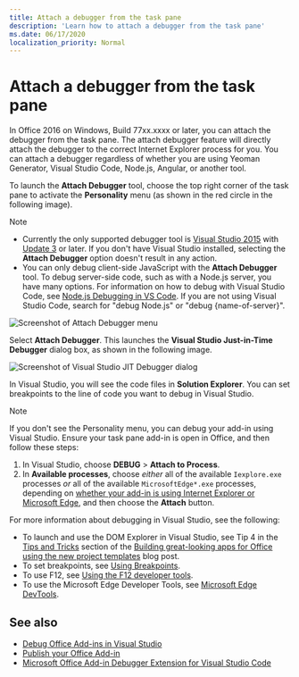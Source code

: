 ```yaml
---
title: Attach a debugger from the task pane
description: 'Learn how to attach a debugger from the task pane'
ms.date: 06/17/2020
localization_priority: Normal
---
```


# Attach a debugger from the task pane

In Office 2016 on Windows, Build 77xx.xxxx or later, you can attach the debugger from the task pane. The attach debugger feature will directly attach the debugger to the correct Internet Explorer process for you. You can attach a debugger regardless of whether you are using Yeoman Generator, Visual Studio Code, Node.js, Angular, or another tool.

To launch the **Attach Debugger** tool, choose the top right corner of the task pane to activate the **Personality** menu (as shown in the red circle in the following image).

> [!NOTE]
> - Currently the only supported debugger tool is [Visual Studio 2015](https://www.visualstudio.com/downloads/) with [Update 3](https://msdn.microsoft.com/library/mt752379.aspx) or later. If you don't have Visual Studio installed, selecting the **Attach Debugger** option doesn't result in any action.
> - You can only debug client-side JavaScript with the **Attach Debugger** tool. To debug server-side code, such as with a Node.js server, you have many options. For information on how to debug with Visual Studio Code, see [Node.js Debugging in VS Code](https://code.visualstudio.com/docs/nodejs/nodejs-debugging). If you are not using Visual Studio Code, search for "debug Node.js" or "debug {name-of-server}".

![Screenshot of Attach Debugger menu](../images/attach-debugger.png)

Select **Attach Debugger**. This launches the **Visual Studio Just-in-Time Debugger** dialog box, as shown in the following image. 

![Screenshot of Visual Studio JIT Debugger dialog](../images/visual-studio-debugger.png)

In Visual Studio, you will see the code files in **Solution Explorer**.   You can set breakpoints to the line of code you want to debug in Visual Studio.

> [!NOTE]
> If you don't see the Personality menu, you can debug your add-in using Visual Studio. Ensure your task pane add-in is open in Office, and then follow these steps:
>
> 1. In Visual Studio, choose **DEBUG** > **Attach to Process**.
> 2. In **Available processes**, choose *either* all of the available `Iexplore.exe` processes *or* all of the available `MicrosoftEdge*.exe` processes, depending on [whether your add-in is using Internet Explorer or Microsoft Edge](../concepts/browsers-used-by-office-web-add-ins.md), and then choose the **Attach** button.

For more information about debugging in Visual Studio, see the following:

- To launch and use the DOM Explorer in Visual Studio, see Tip 4 in the [Tips and Tricks](https://blogs.msdn.microsoft.com/officeapps/2013/04/16/building-great-looking-apps-for-office-using-the-new-project-templates/#tips_tricks) section of the [Building great-looking apps for Office using the new project templates](https://blogs.msdn.microsoft.com/officeapps/2013/04/16/building-great-looking-apps-for-office-using-the-new-project-templates) blog post.
- To set breakpoints, see [Using Breakpoints](/visualstudio/debugger/using-breakpoints?view=vs-2015&preserve-view=true).
- To use F12, see [Using the F12 developer tools](/previous-versions/windows/internet-explorer/ie-developer/samples/bg182326(v=vs.85)).
- To use the Microsoft Edge Developer Tools, see [Microsoft Edge DevTools](https://www.microsoft.com/p/microsoft-edge-devtools-preview/9mzbfrmz0mnj?activetab=pivot%3Aoverviewtab).

## See also

- [Debug Office Add-ins in Visual Studio](../develop/debug-office-add-ins-in-visual-studio.md)
- [Publish your Office Add-in](../publish/publish.md)
- [Microsoft Office Add-in Debugger Extension for Visual Studio Code](debug-with-vs-extension.md)